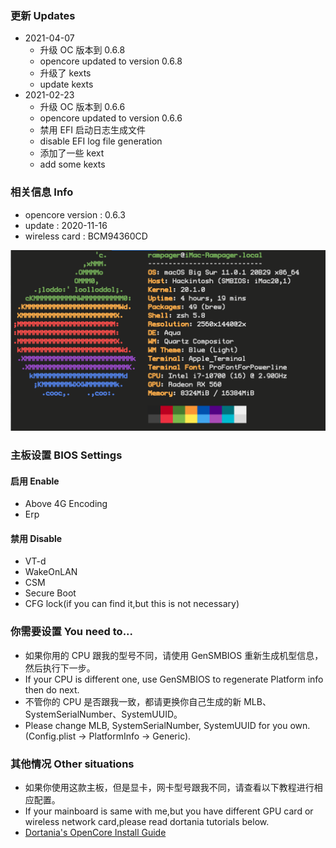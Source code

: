 ### 更新 Updates

- 2021-04-07
  - 升级 OC 版本到 0.6.8
  - opencore updated to version 0.6.8
  - 升级了 kexts
  - update kexts
- 2021-02-23
  - 升级 OC 版本到 0.6.6
  - opencore updated to version 0.6.6
  - 禁用 EFI 启动日志生成文件
  - disable EFI log file generation
  - 添加了一些 kext
  - add some kexts

### 相关信息 Info

- opencore version : 0.6.3
- update : 2020-11-16
- wireless card : BCM94360CD

![image](https://github.com/RampagerB/OpenCore-Gigabyte-Aorus-Elite-B460M-10700-RX560-EFI/raw/main/images/1.png)

### 主板设置 BIOS Settings

#### 启用 Enable

- Above 4G Encoding
- Erp

#### 禁用 Disable

- VT-d
- WakeOnLAN
- CSM
- Secure Boot
- CFG lock(if you can find it,but this is not necessary)

### 你需要设置 You need to...

- 如果你用的 CPU 跟我的型号不同，请使用 GenSMBIOS 重新生成机型信息，然后执行下一步。
- If your CPU is different one, use GenSMBIOS to regenerate Platform info then do next.
- 不管你的 CPU 是否跟我一致，都请更换你自己生成的新 MLB、SystemSerialNumber、SystemUUID。
- Please change MLB, SystemSerialNumber, SystemUUID for you own.(Config.plist -> PlatformInfo -> Generic).

### 其他情况 Other situations

- 如果你使用这款主板，但是显卡，网卡型号跟我不同，请查看以下教程进行相应配置。
- If your mainboard is same with me,but you have different GPU card or wireless network card,please read dortania tutorials below.
- [Dortania's OpenCore Install Guide](https://dortania.github.io/OpenCore-Install-Guide/)
